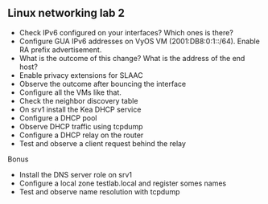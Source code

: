 ## Linux networking lab 2 

- Check IPv6 configured on your interfaces? Which ones is there?
- Configure GUA IPv6 addresses on VyOS VM (2001:DB8:0:1::/64). Enable RA prefix advertisement.
- What is the outcome of this change? What is the address of the end host?
- Enable privacy extensions for SLAAC
- Observe the outcome after bouncing the interface
- Configure all the VMs like that. 
- Check the neighbor discovery table
- On srv1 install the Kea DHCP service
- Configure a DHCP pool
- Observe DHCP traffic using tcpdump
- Configure a DHCP relay on the router
- Test and observe a client request behind the relay

Bonus
- Install the DNS server role on srv1
- Configure a local zone testlab.local and register somes names
- Test and observe name resolution with tcpdump

